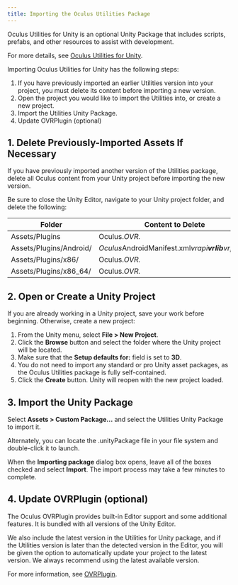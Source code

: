 ```yaml
---
title: Importing the Oculus Utilities Package
---
```


Oculus Utilities for Unity is an optional Unity Package that includes scripts, prefabs, and other resources to assist with development.

For more details, see [Oculus Utilities for Unity](/documentation/unity/latest/concepts/unity-utilities-overview/#unity-utilities-overview).

Importing Oculus Utilities for Unity has the following steps:

1. If you have previously imported an earlier Utilities version into your project, you must delete its content before importing a new version.
2. Open the project you would like to import the Utilities into, or create a new project.
3. Import the Utilities Unity Package.
4. Update OVRPlugin (optional)


## 1. Delete Previously-Imported Assets If Necessary

If you have previously imported another version of the Utilities package, delete all Oculus content from your Unity project before importing the new version.

Be sure to close the Unity Editor, navigate to your Unity project folder, and delete the following:

|         Folder         |                  Content to Delete                  |
|-------------------------|------------------------------------------------------|
|     Assets/Plugins     |                    Oculus.*OVR.*                    |
| Assets/Plugins/Android/ | *Oculus*AndroidManifest.xml*vrapi**vrlib**vrplatlib* |
|   Assets/Plugins/x86/   |                    Oculus.*OVR.*                    |
| Assets/Plugins/x86_64/ |                    Oculus.*OVR.*                    |

## 2. Open or Create a Unity Project

If you are already working in a Unity project, save your work before beginning. Otherwise, create a new project:

1. From the Unity menu, select **File &gt; New Project**.
2. Click the **Browse** button and select the folder where the Unity project will be located.
3. Make sure that the **Setup defaults for:** field is set to **3D**.
4. You do not need to import any standard or pro Unity asset packages, as the Oculus Utilities package is fully self-contained.
5. Click the **Create** button. Unity will reopen with the new project loaded.


## 3. Import the Unity Package

Select **Assets &gt; Custom Package...** and select the Utilities Unity Package to import it.

Alternately, you can locate the .unityPackage file in your file system and double-click it to launch.

When the **Importing package** dialog box opens, leave all of the boxes checked and select **Import**. The import process may take a few minutes to complete.

## 4. Update OVRPlugin (optional)

The Oculus OVRPlugin provides built-in Editor support and some additional features. It is bundled with all versions of the Unity Editor.

We also include the latest version in the Utilities for Unity package, and if the Utilities version is later than the detected version in the Editor, you will be given the option to automatically update your project to the latest version. We always recommend using the latest available version.

For more information, see [OVRPlugin](/documentation/unity/latest/concepts/unity-utilities-overview/#unity-utilities-ovrplugin).
